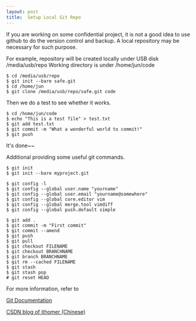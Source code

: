 ```yaml
---
layout: post
title:  Setup Local Git Repo
---
```



If you are working on some confidential project, it is not a good idea to use github to do the version control and backup. A local repository may be necessary for such purpose.

For example, repository will be created locally under USB disk /media/usb/repo
Working directory is under /home/jun/code

	$ cd /media/usb/repo
	$ git init --bare safe.git
	$ cd /home/jun
	$ git clone /media/usb/repo/safe.git code

Then we do a test to see whether it works.

	$ cd /home/jun/code
	$ echo "This is a test file" > test.txt
	$ git add test.txt
	$ git commit -m "What a wonderful world to commit!"
	$ git push

It's done~~ 


Additional providing some useful git commands. 

	$ git init
	$ git init --bare myproject.git
	
	$ git config -l
	$ git config --global user.name "yourname"
	$ git config --global user.email "yourname@somewhere"
	$ git config --global core.editor vim
	$ git config --global merge.tool vimdiff
	$ git config --global push.default simple
	
	$ git add .
	$ git commit -m "First commit"
	$ git commit --amend
	$ git push
	$ git pull
	$ git checkout FILENAME
	$ git checkout BRANCHNAME
	$ git branch BRANCHNAME
	$ git rm --cached FILENAME
	$ git stash
	$ git stash pop
	# git reset HEAD




For more information, refer to

[Git Documentation](http://git-scm.com/doc)

[CSDN blog of ithomer (Chinese)](http://blog.csdn.net/ithomer/article/details/7529022)

